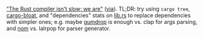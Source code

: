 ["The Rust compiler isn't slow; we are"](https://blog.kodewerx.org/2020/06/the-rust-compiler-isnt-slow-we-are.html)
([via](https://lobste.rs/s/xdhle7/c_isn_t_hangover_rust_isn_t_hangover_cure#c_mhpga7)).
TL;DR: try using `cargo tree`, [cargo-bloat](https://github.com/RazrFalcon/cargo-bloat),
and "dependencies" stats on [lib.rs](https://lib.rs/) to replace dependencies with simpler ones;
e.g. maybe [gumdrop](https://docs.rs/gumdrop/latest/gumdrop/) is enough vs. clap for args parsing,
and [nom](https://github.com/Geal/nom) vs. lalrpop for parser generator.

